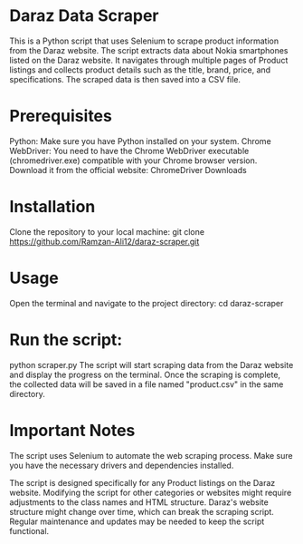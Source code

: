 # Daraz Data Scraper
This is a Python script that uses Selenium to scrape product information from the Daraz website. The script extracts data about Nokia smartphones listed on the Daraz website. It navigates through multiple pages of Product listings and collects product details such as the title, brand, price, and specifications. The scraped data is then saved into a CSV file.

# Prerequisites
Python: Make sure you have Python installed on your system.
Chrome WebDriver: You need to have the Chrome WebDriver executable (chromedriver.exe) compatible with your Chrome browser version. Download it from the official website: ChromeDriver Downloads
# Installation
Clone the repository to your local machine:
git clone https://github.com/Ramzan-Ali12/daraz-scraper.git
# Usage
Open the terminal and navigate to the project directory:
cd daraz-scraper
# Run the script:
python scraper.py
The script will start scraping data from the Daraz website and display the progress on the terminal.
Once the scraping is complete, the collected data will be saved in a file named "product.csv" in the same directory.
# Important Notes
The script uses Selenium to automate the web scraping process. Make sure you have the necessary drivers and dependencies installed.

The script is designed specifically for any Product listings on the Daraz website. Modifying the script for other categories or websites might require adjustments to the class names and HTML structure.
Daraz's website structure might change over time, which can break the scraping script. Regular maintenance and updates may be needed to keep the script functional.



